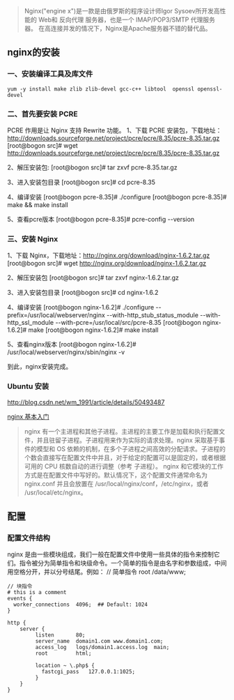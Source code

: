 >Nginx("engine x")是一款是由俄罗斯的程序设计师Igor Sysoev所开发高性能的 Web和 反向代理 服务器，也是一个 IMAP/POP3/SMTP 代理服务器。
在高连接并发的情况下，Nginx是Apache服务器不错的替代品。

## nginx的安装
### 一、安装编译工具及库文件
	yum -y install make zlib zlib-devel gcc-c++ libtool  openssl openssl-devel

### 二、首先要安装 PCRE
PCRE 作用是让 Nginx 支持 Rewrite 功能。
1、下载 PCRE 安装包，下载地址： http://downloads.sourceforge.net/project/pcre/pcre/8.35/pcre-8.35.tar.gz
	[root@bogon src]# wget http://downloads.sourceforge.net/project/pcre/pcre/8.35/pcre-8.35.tar.gz

2、解压安装包:
[root@bogon src]# tar zxvf pcre-8.35.tar.gz

3、进入安装包目录
[root@bogon src]# cd pcre-8.35

4、编译安装 
[root@bogon pcre-8.35]# ./configure
[root@bogon pcre-8.35]# make && make install

5、查看pcre版本
[root@bogon pcre-8.35]# pcre-config --version

### 三、安装 Nginx
1、下载 Nginx，下载地址：http://nginx.org/download/nginx-1.6.2.tar.gz
[root@bogon src]# wget http://nginx.org/download/nginx-1.6.2.tar.gz

2、解压安装包
[root@bogon src]# tar zxvf nginx-1.6.2.tar.gz

3、进入安装包目录
[root@bogon src]# cd nginx-1.6.2

4、编译安装
[root@bogon nginx-1.6.2]# ./configure --prefix=/usr/local/webserver/nginx --with-http_stub_status_module --with-http_ssl_module --with-pcre=/usr/local/src/pcre-8.35
[root@bogon nginx-1.6.2]# make
[root@bogon nginx-1.6.2]# make install

5、查看nginx版本
[root@bogon nginx-1.6.2]# /usr/local/webserver/nginx/sbin/nginx -v

到此，nginx安装完成。

### Ubuntu 安装
http://blog.csdn.net/wm_1991/article/details/50493487


[nginx 基本入门](https://zhuanlan.zhihu.com/p/24382606)
> nginx 有一个主进程和其他子进程。主进程的主要工作是加载和执行配置文件，并且驻留子进程。子进程用来作为实际的请求处理。nginx 采取基于事件的模型和 OS 依赖的机制，在多个子进程之间高效的分配请求。子进程的个数会直接写在配置文件中并且，对于给定的配置可以是固定的，或者根据可用的 CPU 核数自动的进行调整（参考 子进程）。 nginx 和它模块的工作方式是在配置文件中写好的。默认情况下，这个配置文件通常命名为 nginx.conf 并且会放置在 /usr/local/nginx/conf，/etc/nginx，或者 /usr/local/etc/nginx。
## 配置
### 配置文件结构
nginx 是由一些模块组成，我们一般在配置文件中使用一些具体的指令来控制它们。指令被分为简单指令和块级命令。一个简单的指令是由名字和参数组成，中间用空格分开，并以分号结尾。例如：
	// 简单指令
	root /data/www;

	// 块指令
	# this is a comment
	events {
	  worker_connections  4096;  ## Default: 1024
	}

	http {
	    server { 
	         listen       80;
	         server_name  domain1.com www.domain1.com;
	         access_log   logs/domain1.access.log  main;
	         root         html;

	         location ~ \.php$ {
	           fastcgi_pass   127.0.0.1:1025;
	         }
	    }
	}






